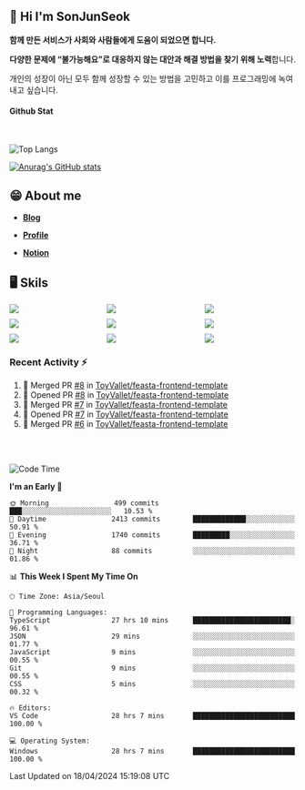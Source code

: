 ## 👋 Hi I'm SonJunSeok

**함께 만든 서비스가 사회와 사람들에게 도움이 되었으면 합니다.** 

**다양한 문제에 “불가능해요”로 대응하지 않는 대안과 해결 방법을 찾기 위해 노력**합니다. 

개인의 성장이 아닌 모두 함께 성장할 수 있는 방법을 고민하고 이를 프로그래밍에 녹여내고 싶습니다.

#### Github Stat
<div style="margin-top:50px;">

![Top Langs](https://github-readme-stats.vercel.app/api/top-langs/?username=kd02109&layout=compact&bg_color=dbf4ff&title_color=67adcc&text_color=67adcc&hide_border=true&show_icons=true&icon_color=67adcc&rank_icon=github&count_private=true&card_width=400px&card_height=300px)

[![Anurag's GitHub stats](https://github-readme-stats.vercel.app/api?username=kd02109&bg_color=dbf4ff&title_color=67adcc&text_color=67adcc&hide_border=true&show_icons=true&icon_color=67adcc&rank_icon=github&count_private=true&card_width=250px)](https://github.com/anuraghazra/github-readme-stats)


</div>



## 😁 About me
-  <a href="https://sonblog.vercel.app/" target="_blank"><strong>Blog</strong></a>

-  <a href="https://nostalgic-marquis-7af.notion.site/Frontend-Engineer-ec9b6e38c7824e7fb7f6fca4fc8564a5?pvs=74" target="_blank"><strong>Profile</strong></a>

-  <a href="https://nostalgic-marquis-7af.notion.site/Front-End-f0f3b7fcec3045c482c1cd33dfcf2abc?pvs=74" target="_blank"><strong>Notion</strong></a>

## 🖥️ Skils


<div style="display:grid; grid-template-rows:repeat(3, 1fr); grid-template-columns:repeat(3, 1fr); gap:10px">
  <img src="https://img.shields.io/badge/javascript-F7DF1E?style=flat-square&logo=javascript&logoColor=black"> 
  <img src="https://img.shields.io/badge/typescript-3178C6?style=flat-square&logo=typescript&logoColor=white"/>
  <img src="https://img.shields.io/badge/react-61DAFB?style=flat-square&logo=react&logoColor=black"/>
  <img src="https://img.shields.io/badge/redux-764ABC?style=flat-square&logo=redux&logoColor=white"/>
  <img src="https://img.shields.io/badge/styledcomponents-DB7093?style=flat-square&logo=styledcomponents&logoColor=white"/>
  <img src="https://img.shields.io/badge/tailwindcss-06B6D4?style=flat-square&logo=tailwindcss&logoColor=white"/>
  <img src="https://img.shields.io/badge/reactquery-FF4154?style=flat-square&logo=reactquery&logoColor=white"/>
  <img src="https://img.shields.io/badge/Next.js-B4B4DC?style=flat&logo=Next.js&logoColor=black"/>
  <img src="https://img.shields.io/badge/reactrouter-CA4245?style=flat-square&logo=reactrouter&logoColor=white"/>
</div>

### Recent Activity :zap:
<!--START_SECTION:activity-->
1. 🎉 Merged PR [#8](https://github.com/ToyVallet/feasta-frontend-template/pull/8) in [ToyVallet/feasta-frontend-template](https://github.com/ToyVallet/feasta-frontend-template)
2. 💪 Opened PR [#8](https://github.com/ToyVallet/feasta-frontend-template/pull/8) in [ToyVallet/feasta-frontend-template](https://github.com/ToyVallet/feasta-frontend-template)
3. 🎉 Merged PR [#7](https://github.com/ToyVallet/feasta-frontend-template/pull/7) in [ToyVallet/feasta-frontend-template](https://github.com/ToyVallet/feasta-frontend-template)
4. 💪 Opened PR [#7](https://github.com/ToyVallet/feasta-frontend-template/pull/7) in [ToyVallet/feasta-frontend-template](https://github.com/ToyVallet/feasta-frontend-template)
5. 🎉 Merged PR [#6](https://github.com/ToyVallet/feasta-frontend-template/pull/6) in [ToyVallet/feasta-frontend-template](https://github.com/ToyVallet/feasta-frontend-template)
<!--END_SECTION:activity-->

<br/>
<br/>

<!--START_SECTION:waka-->
![Code Time](http://img.shields.io/badge/Code%20Time-1%2C619%20hrs%2015%20mins-blue)

**I'm an Early 🐤** 

```text
🌞 Morning                499 commits         ███░░░░░░░░░░░░░░░░░░░░░░   10.53 % 
🌆 Daytime                2413 commits        █████████████░░░░░░░░░░░░   50.91 % 
🌃 Evening                1740 commits        █████████░░░░░░░░░░░░░░░░   36.71 % 
🌙 Night                  88 commits          ░░░░░░░░░░░░░░░░░░░░░░░░░   01.86 % 
```


📊 **This Week I Spent My Time On** 

```text
🕑︎ Time Zone: Asia/Seoul

💬 Programming Languages: 
TypeScript               27 hrs 10 mins      ████████████████████████░   96.61 % 
JSON                     29 mins             ░░░░░░░░░░░░░░░░░░░░░░░░░   01.77 % 
JavaScript               9 mins              ░░░░░░░░░░░░░░░░░░░░░░░░░   00.55 % 
Git                      9 mins              ░░░░░░░░░░░░░░░░░░░░░░░░░   00.55 % 
CSS                      5 mins              ░░░░░░░░░░░░░░░░░░░░░░░░░   00.32 % 

🔥 Editors: 
VS Code                  28 hrs 7 mins       █████████████████████████   100.00 % 

💻 Operating System: 
Windows                  28 hrs 7 mins       █████████████████████████   100.00 % 
```


 Last Updated on 18/04/2024 15:19:08 UTC
<!--END_SECTION:waka-->
